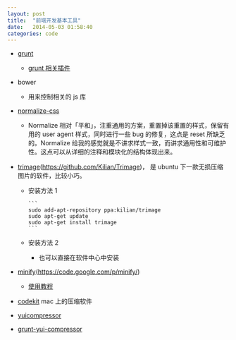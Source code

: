 ```yaml
---
layout: post
title:  "前端开发基本工具"
date:   2014-05-03 01:58:40
categories: code
---
```



- [grunt](http://www.gruntjs.org/docs/getting-started.html)
  - [grunt 相关插件](https://github.com/gruntjs)
- bower
  - 用来控制相关的 js 库
- [normalize-css](http://necolas.github.io/normalize.css/)
  - Normalize 相对「平和」，注重通用的方案，重置掉该重置的样式，保留有用的 user agent 样式，同时进行一些 bug 的修复，这点是 reset 所缺乏的。Normalize 给我的感觉就是不讲求样式一致，而讲求通用性和可维护性。这点可以从详细的注释和模块化的结构体现出来。


- [trimage](http://trimage.org/)(https://github.com/Kilian/Trimage)，
  是 ubuntu 下一款无损压缩图片的软件，比较小巧。

  - 安装方法 1

        ```
        sudo add-apt-repository ppa:kilian/trimage
        sudo apt-get update
        sudo apt-get install trimage
        ```

  - 安装方法 2  
      - 也可以直接在软件中心中安装

- [minify](https://github.com/mrclay/minify)(https://code.google.com/p/minify/)
  - [使用教程](http://lustlost.blog.51cto.com/2600869/1154566)
  
- [codekit](http://incident57.com/codekit/index.html)
  mac 上的压缩软件
- [yuicompressor](http://yui.github.io/yuicompressor/)
- [grunt-yui-compressor](https://github.com/mathiasbynens/grunt-yui-compressor)

  